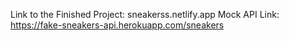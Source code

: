 Link to the Finished Project:    sneakerss.netlify.app
Mock API Link:   https://fake-sneakers-api.herokuapp.com/sneakers
